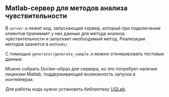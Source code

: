 ## Matlab-сервер для методов анализа чувствительности

В `server.m` лежит код, запускающий сервер, который при подключении клиентов принимает у них данные для метода анализа чувствительности и запускает необходимый метод. Реализации методов хранятся в `methods/`.

С помощью `generator/generate_sample.m` можно сгенерировать тестовые данные. 

Можно собрать Docker-образ для сервера, но это потребует наличия лицензии Matlab, поддерживающей возможность запуска в контейнерах. 

Для работы кода нужно установить библиотеку [UQLab](https://www.uqlab.com/).
